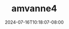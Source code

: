 --- 
title: "amvanne4"
description: "video  video bokep amvanne4 yandex   new"
date: 2024-07-16T10:18:07-08:00
file_code: "kh4ohc2hk4g0"
draft: false
cover: "r9d2mp1y09e0mvd3.jpg"
tags: ["indo", "bokep-indo", "bokep-viral", "bokep-ig"]
length: 18
fld_id: "1483130"
foldername: "Am vanne new"
categories: ["Am vanne new"]
views: 0
---